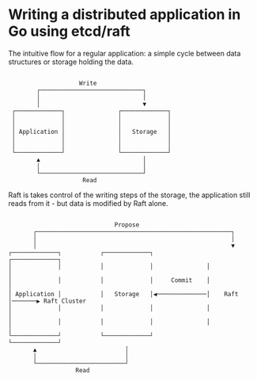 # Writing a distributed application in Go using etcd/raft

The intuitive flow for a regular application: a simple cycle between data structures or storage holding the data.
<pre><code>
                    Write
        ┌─────────────────────────────┐
        │                             │
        │                             ▼
 ┌─────────────┐               ┌─────────────┐
 │             │               │             │
 │             │               │             │
 │ Application │               │   Storage   │
 │             │               │             │
 │             │               │             │
 └─────────────┘               └─────────────┘
        ▲                             │
        │                             │
        └─────────────────────────────┘
                     Read
</code></pre>



Raft is takes control of the writing steps of the storage, the application still reads from it - but data is modified by Raft alone.
<pre><code>
                              Propose
       ┌───────────────────────────────────────────────────────┐
       │                                                       │
       │                                                       ▼
┌─────────────┐           ┌─────────────┐               ┌─────────────┐
│             │           │             │               │             │
│             │           │             │     Commit    │             │
│ Application │           │   Storage   │◀──────────────│    Raft     │───────▶ Raft Cluster
│             │           │             │               │             │
│             │           │             │               │             │
└─────────────┘           └─────────────┘               └─────────────┘
       ▲                         │
       │                         │
       └─────────────────────────┘
                   Read
</code></pre>